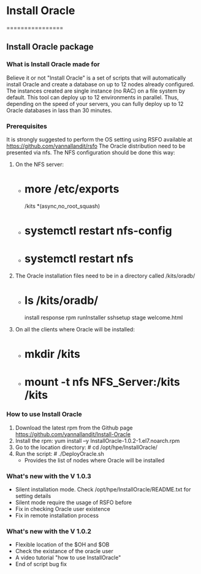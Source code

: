# Install Oracle
================

Install Oracle package
----------------------

### What is Install Oracle made for
Believe it or not "Install Oracle" is a set of scripts that will automatically install Oracle and create a database on up to 12 nodes already configured.
The instances created are single instance (no RAC) on a file system by default.
This tool can deploy up to 12 environments in parallel. Thus, depending on the speed of your servers, you can fully deploy up to 12 Oracle databases in lass than 30 minutes.

### Prerequisites
It is strongly suggested to perform the OS setting using RSFO available at https://github.com/yannallandit/rsfo
The Oracle distribution need to be presented via nfs.
The NFS configuration should be done this way:

1. On the NFS server:
   * # more /etc/exports
     /kits   *(async,no_root_squash)
   * # systemctl restart nfs-config
   * # systemctl restart nfs

2. The Oracle installation files need to be in a directory called /kits/oradb/
   * # ls /kits/oradb/
     install  response  rpm  runInstaller  sshsetup  stage  welcome.html

3. On all the clients where Oracle will be installed:
   * # mkdir /kits
   * # mount -t nfs NFS_Server:/kits /kits

### How to use Install Oracle

1. Download the latest rpm from the Github page https://github.com/yannallandit/Install-Oracle
2. Install the rpm: yum install –y InstallOracle-1.0.2-1.el7.noarch.rpm
3. Go to the location directory: # cd /opt/hpe/InstallOracle/
4. Run the script: # ./DeployOracle.sh
	* Provides the list of nodes where Oracle will be installed

### What's new with the V 1.0.3

- Silent installation mode. Check /opt/hpe/InstallOracle/README.txt for setting details
- Silent mode require the usage of RSFO before
- Fix in checking Oracle user existence
- Fix in remote installation process

### What's new with the V 1.0.2

- Flexible location of the $OH and $OB
- Check the existance of the oracle user
- A video tutorial "how to use InstallOracle"
- End of script bug fix

